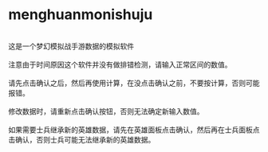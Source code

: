 # menghuanmonishuju
<br/>这是一个梦幻模拟战手游数据的模拟软件</br>
<br/>注意由于时间原因这个软件并没有做排错检测，请输入正常区间的数值。</br>
<br/>请先点击确认之后，然后再使用计算，在没点击确认之前，不要按计算，否则可能报错。</br>
<br/>修改数据时，请重新点击确认按钮，否则无法确定新输入数值。</br>
<br/>如果需要士兵继承新的英雄数据，请先在英雄面板点击确认，然后再在士兵面板点击确认，否则士兵可能无法继承新的英雄数据。</br>



